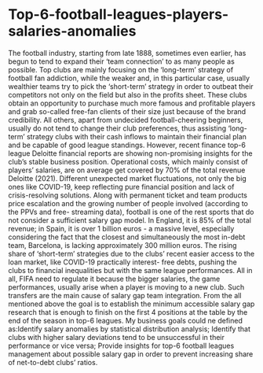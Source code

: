 # Top-6-football-leagues-players-salaries-anomalies
The football industry, starting from late 1888, sometimes even earlier, has begun to tend to expand their ‘team connection’ to as many people as possible. Top clubs are mainly focusing on the ‘long-term’ strategy of football fan addiction, while the weaker and, in this particular case, usually wealthier teams try to pick the ‘short-term’ strategy in order to outbeat their competitors not only on the field but also in the profits sheet. These clubs obtain an opportunity to purchase much more famous and profitable players and grab so-called free-fan clients of their size just because of the brand credibility. All others, apart from undecided football-cheering beginners, usually do not tend to change their club preferences, thus assisting ‘long-term’ strategy clubs with their cash inflows to maintain their financial plan and be capable of good league standings. However, recent finance top-6 league Deloitte financial reports are showing non-promising insights for the club’s stable business position. Operational costs, which mainly consist of players’ salaries, are on average get covered by 70% of the total revenue Deloitte (2021). Different unexpected market fluctuations, not only the big ones like COVID-19, keep reflecting pure financial position and lack of crisis-resolving solutions. Along with permanent ticket and team products price escalation and the growing number of people involved (according to the PPVs and free- streaming data), football is one of the rest sports that do not consider a sufficient salary gap model. In England, it is 85% of the total revenue; in Spain, it is over 1 billion euros - a massive level, especially considering the fact that the closest and simultaneously the most in-debt team, Barcelona, is lacking approximately 300 million euros. The rising share of ‘short-term’ strategies due to the clubs’ recent easier access to the loan market, like COVID-19 practically interest- free debts, pushing the clubs to financial inequalities but with the same league performances. All in all, FIFA need to regulate it because the bigger salaries, the game performances, usually arise when a player is moving to a new club. Such transfers are the main cause of salary gap team integration. From the all mentioned above the goal is to establish the minimum accessible salary gap research that is enough to finish on the first 4 positions at the table by the end of the season in top-6 leagues. My business goals could ne defined as:Identify salary anomalies by statistical distribution analysis; Identify that clubs with higher salary deviations tend to be unsuccessful in their performance or vice versa; Provide insights for top-6 football leagues management about possible salary gap in order to prevent increasing share of net-to-debt clubs’ ratios.
